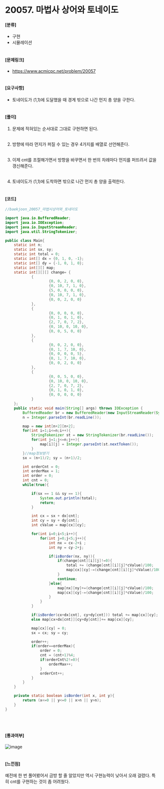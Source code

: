 <h1>20057. 마법사 상어와 토네이도</h1>

#### [분류]
- 구현
- 시뮬레이션
<br><br>

#### [문제링크]
- https://www.acmicpc.net/problem/20057
<br><br>


#### [요구사항]
- 토네이도가 (1,1)에 도달했을 때 경계 밖으로 나간 먼지 총 양을 구한다.<br><br> 

#### [풀이]

1. 문제에 적혀있는 순서대로 그대로 구현하면 된다.<br><br>

2. 방향에 따라 먼지가 퍼질 수 있는 경우 4가지를 배열로 선언해준다.<br><br>

3. 이제 cnt를 조절해가면서 방향을 바꾸면서 한 번의 차례마다 먼지를 퍼뜨려서 값을 갱신해준다.<br><br>

4. 토네이도가 (1,1)에 도착하면 밖으로 나간 먼지 총 양을 출력한다.<br><br>


#### [코드]
```java
//baekjoon_20057_마법사상어와_토네이도

import java.io.BufferedReader;
import java.io.IOException;
import java.io.InputStreamReader;
import java.util.StringTokenizer;

public class Main{
    static int n;
    static int sx, sy;
    static int total = 0;
    static int[] dx = {0, 1, 0, -1};
    static int[] dy = {-1, 0, 1, 0};
    static int[][] map;
    static int[][][] change= {
            {
                    {0, 0, 2, 0, 0},
                    {0, 10, 7, 1, 0},
                    {5, 0, 0, 0, 0},
                    {0, 10, 7, 1, 0},
                    {0, 0, 2, 0, 0}
            },
            {
                    {0, 0, 0, 0, 0},
                    {0, 1, 0, 1, 0},
                    {2, 7, 0, 7, 2},
                    {0, 10, 0, 10, 0},
                    {0, 0, 5, 0, 0}
            },
            {
                    {0, 0, 2, 0, 0},
                    {0, 1, 7, 10, 0},
                    {0, 0, 0, 0, 5},
                    {0, 1, 7, 10, 0},
                    {0, 0, 2, 0, 0}
            },
            {
                    {0, 0, 5, 0, 0},
                    {0, 10, 0, 10, 0},
                    {2, 7, 0, 7, 2},
                    {0, 1, 0, 1, 0},
                    {0, 0, 0, 0, 0}
            }
    };
    public static void main(String[] args) throws IOException {
        BufferedReader br = new BufferedReader(new InputStreamReader(System.in));
        n = Integer.parseInt(br.readLine());

        map = new int[n+2][n+2];
        for(int i=1;i<=n;i++){
            StringTokenizer st = new StringTokenizer(br.readLine());
            for(int j=1;j<=n;j++){
                map[i][j] = Integer.parseInt(st.nextToken());
            }
        }//map정보받기
        sx = (n+1)/2; sy = (n+1)/2;

        int orderCnt = 0;
        int orderMax = 1;
        int order = 0;
        int cnt = 0;
        while(true){

            if(sx == 1 && sy == 1){
                System.out.println(total);
                return;
            }

            int cx = sx + dx[cnt];
            int cy = sy + dy[cnt];
            int cValue = map[cx][cy];

            for(int i=0;i<5;i++){
                for(int j=0;j<5;j++){
                    int nx = cx-2+i ;
                    int ny = cy-2+j;

                    if(isBorder(nx, ny)){
                        if(change[cnt][i][j]!=0){
                            total += (change[cnt][i][j]*cValue)/100;
                            map[cx][cy]-=(change[cnt][i][j]*cValue)/100;
                        }
                        continue;
                    }else{
                        map[nx][ny]+=(change[cnt][i][j]*cValue)/100;
                        map[cx][cy]-=(change[cnt][i][j]*cValue)/100;
                    }
                }
            }

            if(isBorder(cx+dx[cnt], cy+dy[cnt])) total += map[cx][cy];
            else map[cx+dx[cnt]][cy+dy[cnt]]+= map[cx][cy];

            map[cx][cy] = 0;
            sx = cx; sy = cy;

            order++;
            if(order==orderMax){
                order = 0;
                cnt = (cnt+1)%4;
                if(orderCnt%2!=0){
                    orderMax++;
                }
                orderCnt++;
            }
        }
    }

    private static boolean isBorder(int x, int y){
        return (x<=0 || y<=0 || x>n || y>n);
    }
}
```
<br><br>

#### [통과여부]
![image](https://user-images.githubusercontent.com/54053016/118690623-310a2480-b843-11eb-9a94-9c163348bd78.png)
<br><br>

#### [느낀점]
예전에 한 번 풀어봤어서 금방 할 줄 알았지만 역시 구현능력이 낮아서 오래 걸렸다. 특히 cnt를 구현하는 것이 좀 어려웠다.